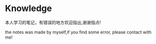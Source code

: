 # Knowledge
本人学习的笔记，有错误的地方欢迎指出,谢谢指点!

the notes was made by myself,if you find some error, please contact with me!

